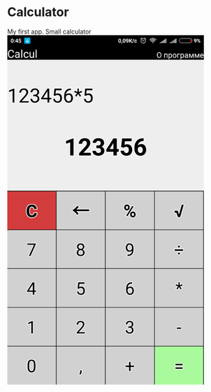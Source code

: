 # Calculator
My first app. Small calculator
<img src="Screenshot_2017-09-09-00-45-05-405_com.alexvoronkov.calcul.png" width="450" height="800"/>
